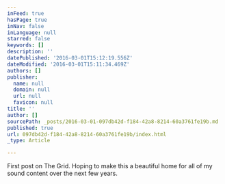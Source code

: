```yaml
---
inFeed: true
hasPage: true
inNav: false
inLanguage: null
starred: false
keywords: []
description: ''
datePublished: '2016-03-01T15:12:19.556Z'
dateModified: '2016-03-01T15:11:34.469Z'
authors: []
publisher:
  name: null
  domain: null
  url: null
  favicon: null
title: ''
author: []
sourcePath: _posts/2016-03-01-097db42d-f184-42a8-8214-60a3761fe19b.md
published: true
url: 097db42d-f184-42a8-8214-60a3761fe19b/index.html
_type: Article

---
```

First post on The Grid. Hoping to make this a beautiful home for all of my sound content over the next few years.